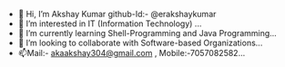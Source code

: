 - 👋 Hi, I’m Akshay Kumar github-Id:- @erakshaykumar
- 👀 I’m interested in IT (Information Technology) ...
- 🌱 I’m currently learning Shell-Programming and Java Programming...
- 💞️ I’m looking to collaborate with Software-based Organizations...
- 📫Mail:- akaakshay304@gmail.com , Mobile:-7057082582...

<!---
erakshaykumar/erakshaykumar is a ✨ special ✨ repository because its `README.md` (this file) appears on your GitHub profile.
You can click the Preview link to take a look at your changes.
--->
